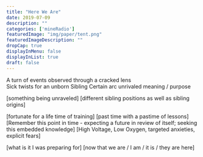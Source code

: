 ```yaml
---
title: "Here We Are"
date: 2019-07-09
description: ""
categories: ['mineRadio']
featuredImage: "img/paper/tent.png"
featuredImageDescription: ""
dropCap: true
displayInMenu: false
displayInList: true
draft: false
---
```


A turn of events
observed through a cracked lens                                                                                                                                         
Sick twists for an unborn Sibling 
Certain arc unrivaled meaning / purpose

[something being unraveled]
[different sibling positions as well as sibling origins]

[fortunate for a life time of training]
[past time with a pastime of lessons]
[Remember this point in time - expecting a future in review of itself; seeking this embedded knowledge]
[High Voltage, Low Oxygen, targeted anxieties, explicit fears]

[what is it I was preparing for]
[now that we are / I am / it is / they are here]